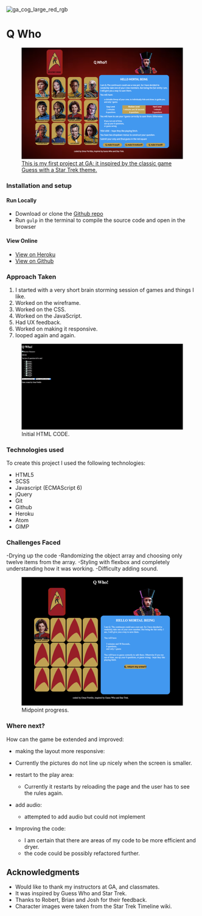 ![ga_cog_large_red_rgb](https://cloud.githubusercontent.com/assets/40461/8183776/469f976e-1432-11e5-8199-6ac91363302b.png)

# Q Who

<figure>
  <a href="#"><img src="./images/latestscreenshot.png"></a>
  <figcaption><a href="#" title="Q Who!?">This is my first project at GA: it inspired by the classic game Guess with a Star Trek theme.</a></figcaption>
</figure>

### [](https://github.com/omrprt/wdi-first-project#setup)Installation and setup

#### Run Locally
- Download or clone the [Github repo](https://github.com/omrprt/wdi-first-project)
- Run `gulp` in the terminal to compile the source code and open in the browser

#### View Online

- [View on Heroku](https://qwho.herokuapp.com/)
- [View on Github](https://github.com/omrprt/wdi-first-project)

### [](https://github.com/omrprt/wdi-first-project#approach-taken)Approach Taken

1. I started with a very short brain storming session of games and things I like.
2. Worked on the wireframe.
3. Worked on the CSS.
4. Worked on the JavaScript.
5. Had UX feedback.
6. Worked on making it responsive.
7. looped again and again.

<figure>
  <a href="#"><img src="./images/initialhtml.png"></a>
  <figcaption>Initial HTML CODE.</a></figcaption>
</figure>

### [](https://github.com/omrprt/wdi-first-project#technologies-used)Technologies used

To create this project I used the following technologies:

- HTML5
- SCSS
- Javascript (ECMAScript 6)
- jQuery
- Git
- Github
- Heroku
- Atom
- GIMP

### [](https://github.com/omrprt/wdi-first-project#challenges-faced)Challenges Faced

-Drying up the code
-Randomizing the object array and choosing only twelve items from the array.
-Styling with flexbox and completely understanding how it was working.
-Difficulty adding sound.

<figure>
  <a href="#"><img src="./images/midpointscreenshot.png"></a>
  <figcaption>Midpoint progress.</a></figcaption>
</figure>

### [](https://github.com/omrprt/wdi-first-project#where-next)Where next?

How can the game be extended and improved:

- making the layout more responsive:
 * Currently the pictures do not line up nicely when the screen is smaller.


- restart to the play area:
  * Currently it restarts by reloading the page and the user has to see the rules again.


- add audio:
    * attempted to add audio but could not implement


- Improving the code:
  * I am certain that there are areas of my code to be more efficient and dryer.
  * the code could be possibly refactored further.

## Acknowledgments
* Would like to thank my instructors at GA, and classmates.
* It was inspired by Guess Who and Star Trek.
* Thanks to Robert, Brian and Josh for their feedback.
* Character images were taken from the Star Trek Timeline wiki.
